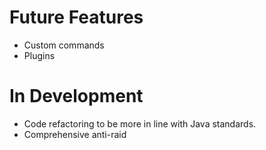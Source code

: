 # Future Features

* Custom commands
* Plugins

# In Development

* Code refactoring to be more in line with Java standards.
* Comprehensive anti-raid
